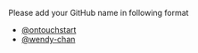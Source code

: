 Please add your GitHub name in following format

- [@ontouchstart](https://github.com/ontouchstart)
- [@wendy-chan](https://github.com/wendy-chan)
